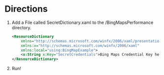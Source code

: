 # Directions

1. Add a File called SecretDictionary.xaml to the /BingMapsPerformance directory.
    
    ```xml
    <ResourceDictionary
        xmlns="http://schemas.microsoft.com/winfx/2006/xaml/presentation" 
        xmlns:x="http://schemas.microsoft.com/winfx/2006/xaml"
        xmlns:local="using:BingMapExample">
        <x:String x:Key="SecretCredentials">Bing Maps Credential Key here</x:String>
    </ResourceDictionary>
    ```

2. Run!